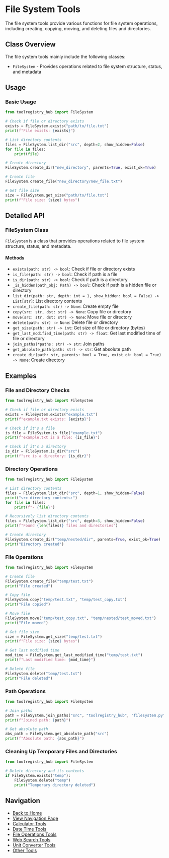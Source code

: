 # File System Tools

The file system tools provide various functions for file system operations, including creating, copying, moving, and deleting files and directories.

## Class Overview

The file system tools mainly include the following classes:

- `FileSystem` - Provides operations related to file system structure, status, and metadata

## Usage

### Basic Usage

```python
from toolregistry_hub import FileSystem

# Check if file or directory exists
exists = FileSystem.exists("path/to/file.txt")
print(f"File exists: {exists}")

# List directory contents
files = FileSystem.list_dir("src", depth=2, show_hidden=False)
for file in files:
    print(file)

# Create directory
FileSystem.create_dir("new_directory", parents=True, exist_ok=True)

# Create file
FileSystem.create_file("new_directory/new_file.txt")

# Get file size
size = FileSystem.get_size("path/to/file.txt")
print(f"File size: {size} bytes")
```

## Detailed API

### FileSystem Class

`FileSystem` is a class that provides operations related to file system structure, status, and metadata.

#### Methods

- `exists(path: str) -> bool`: Check if file or directory exists
- `is_file(path: str) -> bool`: Check if path is a file
- `is_dir(path: str) -> bool`: Check if path is a directory
- `_is_hidden(path_obj: Path) -> bool`: Check if path is a hidden file or directory
- `list_dir(path: str, depth: int = 1, show_hidden: bool = False) -> List[str]`: List directory contents
- `create_file(path: str) -> None`: Create empty file
- `copy(src: str, dst: str) -> None`: Copy file or directory
- `move(src: str, dst: str) -> None`: Move file or directory
- `delete(path: str) -> None`: Delete file or directory
- `get_size(path: str) -> int`: Get size of file or directory (bytes)
- `get_last_modified_time(path: str) -> float`: Get last modified time of file or directory
- `join_paths(*paths: str) -> str`: Join paths
- `get_absolute_path(path: str) -> str`: Get absolute path
- `create_dir(path: str, parents: bool = True, exist_ok: bool = True) -> None`: Create directory

## Examples

### File and Directory Checks

```python
from toolregistry_hub import FileSystem

# Check if file or directory exists
exists = FileSystem.exists("example.txt")
print(f"example.txt exists: {exists}")

# Check if it's a file
is_file = FileSystem.is_file("example.txt")
print(f"example.txt is a file: {is_file}")

# Check if it's a directory
is_dir = FileSystem.is_dir("src")
print(f"src is a directory: {is_dir}")
```

### Directory Operations

```python
from toolregistry_hub import FileSystem

# List directory contents
files = FileSystem.list_dir("src", depth=1, show_hidden=False)
print("src directory contents:")
for file in files:
    print(f"- {file}")

# Recursively list directory contents
files = FileSystem.list_dir("src", depth=3, show_hidden=False)
print(f"Found {len(files)} files and directories")

# Create directory
FileSystem.create_dir("temp/nested/dir", parents=True, exist_ok=True)
print("Directory created")
```

### File Operations

```python
from toolregistry_hub import FileSystem

# Create file
FileSystem.create_file("temp/test.txt")
print("File created")

# Copy file
FileSystem.copy("temp/test.txt", "temp/test_copy.txt")
print("File copied")

# Move file
FileSystem.move("temp/test_copy.txt", "temp/nested/test_moved.txt")
print("File moved")

# Get file size
size = FileSystem.get_size("temp/test.txt")
print(f"File size: {size} bytes")

# Get last modified time
mod_time = FileSystem.get_last_modified_time("temp/test.txt")
print(f"Last modified time: {mod_time}")

# Delete file
FileSystem.delete("temp/test.txt")
print("File deleted")
```

### Path Operations

```python
from toolregistry_hub import FileSystem

# Join paths
path = FileSystem.join_paths("src", "toolregistry_hub", "filesystem.py")
print(f"Joined path: {path}")

# Get absolute path
abs_path = FileSystem.get_absolute_path("src")
print(f"Absolute path: {abs_path}")
```

### Cleaning Up Temporary Files and Directories

```python
from toolregistry_hub import FileSystem

# Delete directory and its contents
if FileSystem.exists("temp"):
    FileSystem.delete("temp")
    print("Temporary directory deleted")
```

## Navigation

- [Back to Home](../readme_en.md)
- [View Navigation Page](navigation.md)
- [Calculator Tools](calculator.md)
- [Date Time Tools](datetime.md)
- [File Operations Tools](file_ops.md)
- [Web Search Tools](websearch/index.md)
- [Unit Converter Tools](unit_converter.md)
- [Other Tools](other_tools.md)
